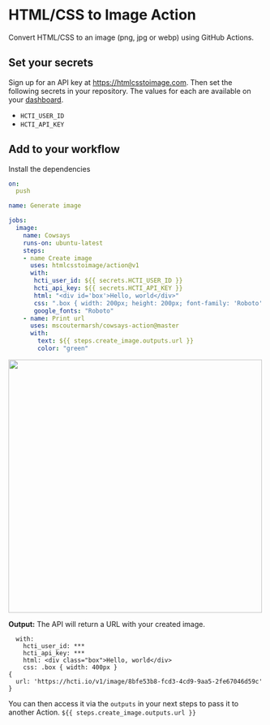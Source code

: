 # HTML/CSS to Image Action

Convert HTML/CSS to an image (png, jpg or webp) using GitHub Actions.

## Set your secrets

Sign up for an API key at https://htmlcsstoimage.com. Then set the following secrets in your repository. The values for each are available on your [dashboard](https://htmlcsstoimage.com/dashboard).

- `HCTI_USER_ID`
- `HCTI_API_KEY`

## Add to your workflow

Install the dependencies  
```yml
on:
  push

name: Generate image

jobs:
  image:
    name: Cowsays
    runs-on: ubuntu-latest
    steps:
    - name Create image
      uses: htmlcsstoimage/action@v1
      with:
       hcti_user_id: ${{ secrets.HCTI_USER_ID }}
       hcti_api_key: ${{ secrets.HCTI_API_KEY }}
       html: "<div id='box'>Hello, world</div>"
       css: ".box { width: 200px; height: 200px; font-family: 'Roboto' }"
       google_fonts: "Roboto"
    - name: Print url
      uses: mscoutermarsh/cowsays-action@master
      with:
        text: ${{ steps.create_image.outputs.url }} 
        color: "green"
```

<img src="https://p196.p4.n0.cdn.getcloudapp.com/items/E0uE5Zzb/Image+2019-11-30+at+4.41.38+PM.png?v=eb99d3869208b6dfe7fa10c3fd719bc3" width="500px"></img>

**Output:**
The API will return a URL with your created image.

```
  with:
    hcti_user_id: ***
    hcti_api_key: ***
    html: <div class="box">Hello, world</div>
    css: .box { width: 400px }
{
  url: 'https://hcti.io/v1/image/8bfe53b8-fcd3-4cd9-9aa5-2fe67046d59c'
}
```

You can then access it via the `outputs` in your next steps to pass it to another Action. `${{ steps.create_image.outputs.url }}`
